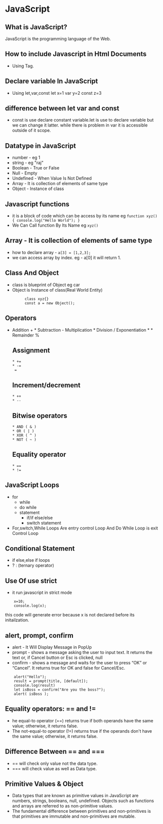 # JavaScript

## What is JavaScript?

JavaScript is the programming language of the Web.

## How to include Javascript in Html Documents

* Using <script></script> Tag.

## Declare variable In JavaScript
 
* Using let,var,const
let x=1
var y=2
const z=3

## difference between let var and const
* const is use declare constant variable.let is use to declare variable but we can change it latter. while there is problem in var it is accessible outside of it scope. 

## Datatype in JavaScript
* number - eg 1
* string - eg "raj"
* Boolean - True or False
* Null - Empty
* Undefined - When Value Is Not Defined
* Array - It is collection of elements of same type
* Object - Instance of class

## Javascript functions
* it is a block of code which can be access by its name
 eg ```function xyz(){
        console.log("Hello World");
}```
* We Can Call function By Its Name
eg ```xyz()```

## Array - It is collection of elements of same type
* how to declare array - ```a[3] = [1,2,3];```
* we can access array by index. eg - a[0] it will return 1.

## Class And Object
* class is blueprint of Object eg car
* Object is Instance of class(Real World Entity)
```   
         class xyz{} 
         const a = new Object();
 ```
## Operators
  * Addition +
        * Subtraction -
         Multiplication 
        * Division /
         Exponentiation * 
        * Remainder %
    ## Assignment
        * +=
        * -=
         =
       
    ## Increment/decrement
        * ++
        * --
    ## Bitwise operators
        * AND ( & )
        * OR ( | )
        * XOR ( ^ )
        * NOT ( ~ )
    ## Equality operator
        * == 
        * !=
## JavaScript Loops
 * for 
    * while 
    * do while
    * statement 
        * if/if else/else
        * switch statement
* For,switch,While Loops Are entry control Loop And Do While Loop is exit Control Loop

## Conditional Statement
* if else,else if loops 
* ? : (ternary operator)

## Use Of **use strict**
* it run javascript in strict mode
```
    x=10;
    console.log(x);
```
this code will generate error because x is not declared before its initailzation.

## alert, prompt, confirm
* alert - It Will Display Message in PopUp
* prompt - shows a message asking the user to input text. It returns the text or, if Cancel button or Esc is clicked, null
* confirm - shows a message and waits for the user to press “OK” or “Cancel”. It returns true for OK and false for Cancel/Esc.
```
    alert("Hello");
    result = prompt(title, [default]);
    console.log(result)
    let isBoss = confirm("Are you the boss?");
    alert( isBoss ); 
```
## Equality operators: == and !=
* he equal-to operator (==) returns true if both operands have the same value; otherwise, it returns false. 
* The not-equal-to operator (!=) returns true if the operands don't have the same value; otherwise, it returns false.

## Difference Between == and ===
* == will check only value not the data type.
* === will check value as well as Data type.

## Primitive Values & Object
* Data types that are known as primitive values in JavaScript are numbers, strings, booleans, null, undefined. Objects such as functions and arrays are referred to as non-primitive values.
* The fundamental difference between primitives and non-primitives is that primitives are immutable and non-primitives are mutable.
        
